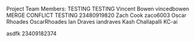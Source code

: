 Project Team Members:
TESTING TESTING
Vincent Bowen vincedbowen MERGE CONFLICT TESTING 23480919820
Zach Cook zaco6003 
Oscar Rhoades OscarRhoades
Ian Draves iandraves
Kash Challapalli KC-ai

asdfk
23409182374


